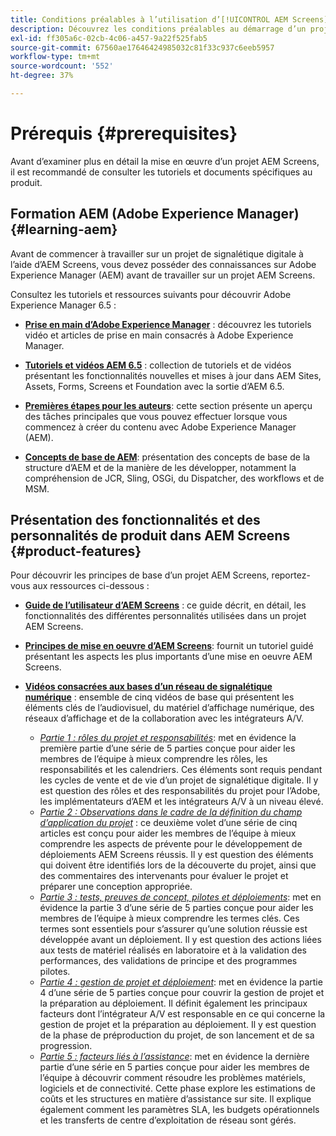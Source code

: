 ```yaml
---
title: Conditions préalables à l’utilisation d’[!UICONTROL AEM Screens]
description: Découvrez les conditions préalables au démarrage d’un projet AEM Screens.
exl-id: ff305a6c-02cb-4c06-a457-9a22f525fab5
source-git-commit: 67560ae17646424985032c81f33c937c6eeb5957
workflow-type: tm+mt
source-wordcount: '552'
ht-degree: 37%

---
```


# Prérequis {#prerequisites}

Avant d’examiner plus en détail la mise en œuvre d’un projet AEM Screens, il est recommandé de consulter les tutoriels et documents spécifiques au produit.

## Formation AEM (Adobe Experience Manager) {#learning-aem}

Avant de commencer à travailler sur un projet de signalétique digitale à l’aide d’AEM Screens, vous devez posséder des connaissances sur Adobe Experience Manager (AEM) avant de travailler sur un projet AEM Screens.

Consultez les tutoriels et ressources suivants pour découvrir Adobe Experience Manager 6.5 :

* **[Prise en main d’Adobe Experience Manager](https://experienceleague.adobe.com/en/docs/experience-manager-cloud-service/content/overview/introduction)** : découvrez les tutoriels vidéo et articles de prise en main consacrés à Adobe Experience Manager.

* **[Tutoriels et vidéos AEM 6.5](https://experienceleague.adobe.com/en/docs/experience-manager-tutorials)** : collection de tutoriels et de vidéos présentant les fonctionnalités nouvelles et mises à jour dans AEM Sites, Assets, Forms, Screens et Foundation avec la sortie d’AEM 6.5.

* **[Premières étapes pour les auteurs](https://experienceleague.adobe.com/en/docs/experience-manager-65/content/sites/authoring/essentials/first-steps)**: cette section présente un aperçu des tâches principales que vous pouvez effectuer lorsque vous commencez à créer du contenu avec Adobe Experience Manager (AEM).

* **[Concepts de base de AEM](https://experienceleague.adobe.com/en/docs/experience-manager-65/content/implementing/developing/introduction/the-basics)**: présentation des concepts de base de la structure d’AEM et de la manière de les développer, notamment la compréhension de JCR, Sling, OSGi, du Dispatcher, des workflows et de MSM.

## Présentation des fonctionnalités et des personnalités de produit dans AEM Screens {#product-features}

Pour découvrir les principes de base d’un projet AEM Screens, reportez-vous aux ressources ci-dessous :

* **[Guide de l’utilisateur d’AEM Screens](https://experienceleague.adobe.com/en/docs/experience-manager-screens/user-guide/aem-screens-introduction)** : ce guide décrit, en détail, les fonctionnalités des différentes personnalités utilisées dans un projet AEM Screens.

* **[Principes de mise en oeuvre d’AEM Screens](https://experienceleague.adobe.com/?launch=AEM-7a#recommended/solutions/experience-manager)**: fournit un tutoriel guidé présentant les aspects les plus importants d’une mise en oeuvre AEM Screens.

* **[Vidéos consacrées aux bases d’un réseau de signalétique numérique](https://experienceleague.adobe.com/en/docs/experience-manager-screens/user-guide/aem-screens-introduction)** : ensemble de cinq vidéos de base qui présentent les éléments clés de l’audiovisuel, du matériel d’affichage numérique, des réseaux d’affichage et de la collaboration avec les intégrateurs A/V.
   * *[Partie 1 : rôles du projet et responsabilités](https://experienceleague.adobe.com/en/docs/experience-manager-screens/user-guide/digital-signage-network/project-roles-responsibilities)*: met en évidence la première partie d’une série de 5 parties conçue pour aider les membres de l’équipe à mieux comprendre les rôles, les responsabilités et les calendriers. Ces éléments sont requis pendant les cycles de vente et de vie d’un projet de signalétique digitale. Il y est question des rôles et des responsabilités du projet pour l’Adobe, les implémentateurs d’AEM et les intégrateurs A/V à un niveau élevé.
   * *[Partie 2 : Observations dans le cadre de la définition du champ d’application du projet](https://experienceleague.adobe.com/en/docs/experience-manager-screens/user-guide/digital-signage-network/project-considerations)* : ce deuxième volet d’une série de cinq articles est conçu pour aider les membres de l’équipe à mieux comprendre les aspects de prévente pour le développement de déploiements AEM Screens réussis. Il y est question des éléments qui doivent être identifiés lors de la découverte du projet, ainsi que des commentaires des intervenants pour évaluer le projet et préparer une conception appropriée.
   * *[Partie 3 : tests, preuves de concept, pilotes et déploiements](https://experienceleague.adobe.com/en/docs/experience-manager-screens/user-guide/digital-signage-network/testing-pocs-pilots-rollouts)*: met en évidence la partie 3 d’une série de 5 parties conçue pour aider les membres de l’équipe à mieux comprendre les termes clés. Ces termes sont essentiels pour s’assurer qu’une solution réussie est développée avant un déploiement. Il y est question des actions liées aux tests de matériel réalisés en laboratoire et à la validation des performances, des validations de principe et des programmes pilotes.
   * *[Partie 4 : gestion de projet et déploiement](https://experienceleague.adobe.com/en/docs/experience-manager-screens/user-guide/digital-signage-network/project-management-and-deployment)*: met en évidence la partie 4 d’une série de 5 parties conçue pour couvrir la gestion de projet et la préparation au déploiement. Il définit également les principaux facteurs dont l’intégrateur A/V est responsable en ce qui concerne la gestion de projet et la préparation au déploiement. Il y est question de la phase de préproduction du projet, de son lancement et de sa progression.
   * *[Partie 5 : facteurs liés à l’assistance](https://experienceleague.adobe.com/en/docs/experience-manager-screens/user-guide/digital-signage-network/support-considerations)*: met en évidence la dernière partie d’une série en 5 parties conçue pour aider les membres de l’équipe à découvrir comment résoudre les problèmes matériels, logiciels et de connectivité. Cette phase explore les estimations de coûts et les structures en matière d’assistance sur site. Il explique également comment les paramètres SLA, les budgets opérationnels et les transferts de centre d’exploitation de réseau sont gérés.
